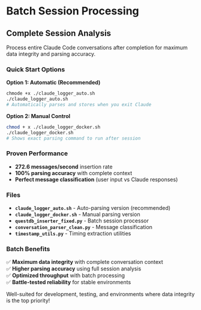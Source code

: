 # Batch Session Processing

## Complete Session Analysis

Process entire Claude Code conversations after completion for maximum data integrity and parsing accuracy.

### Quick Start Options

**Option 1: Automatic (Recommended)**
```bash
chmode +x ./claude_logger_auto.sh
./claude_logger_auto.sh
# Automatically parses and stores when you exit Claude
```

**Option 2: Manual Control**
```bash
chmod + x ./claude_logger_docker.sh
./claude_logger_docker.sh
# Shows exact parsing command to run after session
```

### Proven Performance
- **272.6 messages/second** insertion rate
- **100% parsing accuracy** with complete context
- **Perfect message classification** (user input vs Claude responses)

### Files
- **`claude_logger_auto.sh`** - Auto-parsing version (recommended)
- **`claude_logger_docker.sh`** - Manual parsing version
- **`questdb_inserter_fixed.py`** - Batch session processor
- **`conversation_parser_clean.py`** - Message classification
- **`timestamp_utils.py`** - Timing extraction utilities

### Batch Benefits
✅ **Maximum data integrity** with complete conversation context  
✅ **Higher parsing accuracy** using full session analysis  
✅ **Optimized throughput** with batch processing  
✅ **Battle-tested reliability** for stable environments  

Well-suited for development, testing, and environments where data integrity is the top priority!